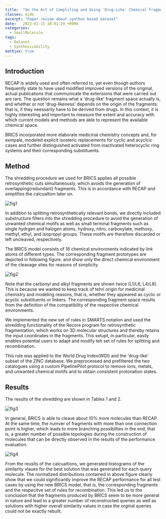 ```yaml
---
title:  "On the Art of Compliling and Using 'Drug-Like' Chemical Fragment Spaces(2008)"
classes: wide
excerpt: "Paper review about synthon based dataset"
date:   2023-01-15 18:01:24 +0900
categories: 
  - SmallMolecule
tags:
  - Dataset
  - Synthesizability
mathjax: true
---
```


## Introduction
RECAP is widely used and often referred to, yet even though authors frequently state to have used modified improved versions of the original, actual publications that communicate the extensions that were carried out are rare. The question remains what a 'drug-like' fragment space actually is, and whether or not 'drug-likeness' depends on the origin of the fragments: that is, if they neessarily have to be derived from drugs. In this context, it is highly interesting and important to measure the extent and accuracy with which current models and methods are able to represent the available chemical space. 

BRICS incorporated more elaborate medicinal chemistry concepts and, for exmpale, modeled explicit isosteric replacements for cyclic and acyclcic cases and further distinguished activated from inactivated heterocyclic ring systems and their corresponding substituents. 

## Method
The shredding procedure we used for BRICS applies all possible retrosynthetic cuts simultaneously, which avoids the generation of overlapping(redundant) fragments. This is in accordance with RECAP and simplifies the calcualtion later on. 

![fig1](https://jasonkim8652.github.io/assets/images/BRICS_1.png)

In addition to splitting retrosynthetically relevant bonds, we directly included substructure filters into the shredding procedure to avoid the generation of unwanted chemical motifs as well as small terminal fragments such as single hydrgen and halogen atoms, hydroxy, nitro, carboxylate, methoxy, methyl, ethyl, and isopropyl groups. These motifs are therefore discarded or left uncleaved, respectively. 

The BRICS model consists of 16 chemical environments indicated by link atoms of different types. The corresponding fragment prototypes are depicted in following figure. and show only the direct chemical environment of the cleavage sites for reasons of simplicity. 

![fig2](https://jasonkim8652.github.io/assets/images/BRICS_2.png)

Note that the carbonyl and alkyl fragments are shown twice (L1/L6, L4/L8). This is because we wanted to keep track of tehri origin for medicinal chemistry and modeling reasons, that is, whether they appeared as cyclic or acyclic substituents or linkers. The corresponding fragment space results from the definition of the compatibility of the respective chemical environments. 

We implemented the new set of rules in SMARTS notation and used the shredding functionality of the Recore program for retrosynthetic fragmentation, which works on 3D molecular structures and thereby retains the input coordinates in the fragments. This setupt, in particular, easily enables potential users to adapt and modify teh set of rules for splitting and recombination. 

This rule was applied to the World Drug Index(WDI) and the 'drug-like' subset of the ZINC database. We preprocessed and prefiltered the two catalogues using a custom PipelinePilot protocol to remove ions, metals, and unwanted chemical motifs and to obtain consistent protonation states. 

## Results

The results of the shredding are shown in Tables 1 and 2. 

![fig3](https://jasonkim8652.github.io/assets/images/BRICS_3.png)

In general, BRICS is able to cleave about 10% more molecules than RECAP. At the same time, the numver of fragments with more than one connection point is higher, which leads to more branching possiblities in the end, that is, a greater number of possible topologies during the construction of molecules that can be directly observed in the results of the performance evaluation. 

![fig4](https://jasonkim8652.github.io/assets/images/BRICS_4.png)

From the reuslts of the calcualtions, we generated histograms of the similarity vlaues for the best solution that was generated for each query molecule. The normalized distributions contained in above figure clearly show that we could significantly improve the RECAP performance for all test cases by using the new BRICS model, that is, the corresponding fragments and the respecitve set of rules for recombination. This led us to the conclusion that the fragments produced by BRICS seem to be more general in nature and lead to a greater number of reconstructed queries as well as solutions with higher overall similarity values in case the orginal queries could not be exactly rebuilt. 

